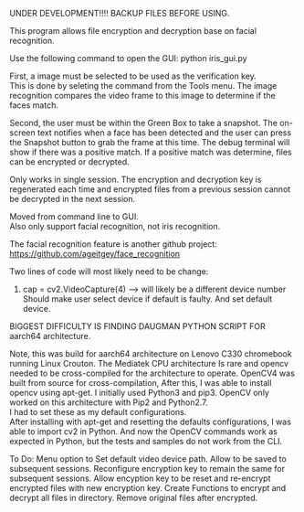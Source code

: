 UNDER DEVELOPMENT!!!!  BACKUP FILES BEFORE USING.  

This program allows file encryption and decryption base on facial recognition.

Use the following command to open the GUI:
python iris_gui.py

First, a image must be selected to be used as the verification key.  
This is done by seleting the command from the Tools menu.
The image recognition compares the video frame to
this image to determine if the faces match.  

Second, the user must be within the Green Box to take a snapshot.  The on-screen text notifies when a face has been detected
and the user can press the Snapshot button to grab the frame at this time.  The debug terminal will show if there was 
a positive match. If a positive match was determine, files can be encrypted or decrypted.

Only works in single session.  The encryption and decryption key is regenerated each time and encrypted files from a previous
session cannot be decrypted in the next session.

Moved from command line to GUI.  
Also only support facial recognition, not iris recognition.

The facial recognition feature is another github project:  https://github.com/ageitgey/face_recognition

Two lines of code will most likely need to be change:
1.  cap = cv2.VideoCapture(4)  --> will likely be a different device number
    Should make user select device if default is faulty.  And set default device.

BIGGEST DIFFICULTY IS FINDING DAUGMAN PYTHON SCRIPT FOR aarch64 architecture. 

Note, this was build for aarch64 architecture on Lenovo C330 chromebook running Linux Crouton.  The Mediatek CPU architecture
Is rare and opencv needed to be cross-compiled for the architecture to operate.
OpenCV4 was built from source for cross-compilation, After this, I was able to install opencv using apt-get. 
I initially used Python3 and pip3.
OpenCV only worked on this architecture with Pip2 and Python2.7.  
I had to set these as my default configurations.  
After installing with apt-get and resetting the defaults configurations, I was able to import cv2 in Python.
And now the OpenCV commands work as expected in Python, but the tests and samples do not work from the CLI.

To Do:
Menu option to Set default video device path.  Allow to be saved to subsequent sessions.
Reconfigure encryption key to remain the same for subsequent sessions.
Allow encyption key to be reset and re-encrypt encrypted files with new encryption key.
Create Functions to encrypt and decrypt all files in directory.
Remove original files after encrypted.

